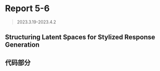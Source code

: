 # Report 5-6

> 2023.3.19-2023.4.2

## Structuring Latent Spaces for Stylized Response Generation



## 代码部分
